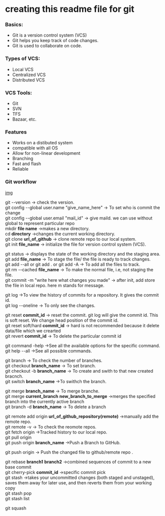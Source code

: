 # creating this readme file for git 
### Basics: <br>
- Git is a version control system (VCS) <br>
- Git helps you keep track of code changes.
- Git is used to collaborate on code.
### Types of VCS:
- Local VCS
- Centralized VCS
- Distributed VCS

### VCS Tools:
- Git
- SVN
- TFS
- Bazaar, etc.
### Features 
- Works on a distibuted system
- compatible with all OS
- Allow for non-linear development
- Branching
- Fast and flash
- Reliable

### Git workflow

[img](https://github.com/arumugarajm/arumugarajm/tree/main/Images/gittt.jpg)


git --version -> check the version. <br>
git config --global user.name "give_name_here" -> To set who is commit the change <br>
git config --global user.email "mail_id" -> give maild. we can use without global to represent particular repo<br>
mkdir **file name** ->makes a new directory. <br>
cd **directory** ->changes the current working directory. <br>
git clone **url_of_github** -> clone remote repo to our local system. <br>
git init **file_name** -> initialize the file for version control system (VCS). <br>

git status -> displays the state of the working directory and the staging area. <br>
git add **file_name** -> To stage the file/ the file is ready to track changes. <br>
git add --all or git add . or git add -A -> To add all the files to track. <br>
git rm --cached **file_name** -> To make the normal file, i.e, not staging the file. <br>
git commit -m "write here what changes you made" -> after init, add store the file in local repo. here m stands for message. <br>

git log ->To view the history of commits for a repository. It gives the commit id.<br>
git log --oneline -> To only see the changes. <br>

git reset **commit_id** -> reset the commit. git log will give the commit id. This is soft reset. We change head position of the commit id.<br>
git reset soft/hard **commit_id** -> hard is not recommended because it delete data/file which we crearted<br>
git revert **commit_id** -> To delete the particular commit id <br>

git command -help ->See all the available options for the specific command. <br>
git help --all ->See all possible commands. <br>

git branch -> To check the number of branches. <br>
git checkout **branch_name** ->  To set branch. <br>
git checkout -b **branch_name** -> To create and swith to that new created bracnch. <br>
git switch **branch_name** ->To swithch the branch. <br>

git merge **branch_name** -> To merge branche. <br>
git merge **current_branch** **new_branch_to_merge** ->merges the specified branch into the currently active branch<br>
git branch -d **branch_name** -> To delete a branch<br>

git remote add origin **url_of_github_repository(remote)** ->manually add the remote repo. <br>
git remote -v -> To check the reomote repos. <br>
git fetch origin ->Tracked history to our local repo. <br>
git pull origin<br>
git push origin **branch_name** ->Push a Branch to GitHub. <br>

git push origin -> Push the changed file to github/remote repo .<br>


git rebase **branch1** **branch2** ->combined sequences of commit to a new base commit<br>
git cherry-pick **commit_id** ->specific commit pick<br>
git stash ->takes your uncommitted changes (both staged and unstaged), saves them away for later use, and then reverts them from your working copy<br>
git stash pop <br>
git stash list<br>

git squash <br>


